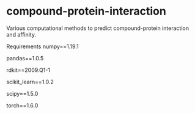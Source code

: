 # compound-protein-interaction
Various computational methods to predict compound-protein interaction and affinity.

Requirements
numpy==1.19.1

pandas==1.0.5

rdkit==2009.Q1-1

scikit_learn==1.0.2

scipy==1.5.0

torch==1.6.0
